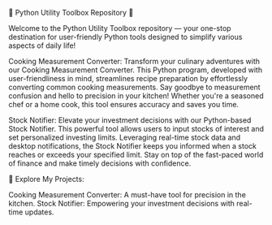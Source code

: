 🚀 Python Utility Toolbox Repository 🐍

Welcome to the Python Utility Toolbox repository — your one-stop destination for user-friendly Python tools designed to simplify various aspects of daily life!

Cooking Measurement Converter:
Transform your culinary adventures with our Cooking Measurement Converter. This Python program, developed with user-friendliness in mind, streamlines recipe preparation by effortlessly converting common cooking measurements. Say goodbye to measurement confusion and hello to precision in your kitchen! Whether you're a seasoned chef or a home cook, this tool ensures accuracy and saves you time.

Stock Notifier:
Elevate your investment decisions with our Python-based Stock Notifier. This powerful tool allows users to input stocks of interest and set personalized investing limits. Leveraging real-time stock data and desktop notifications, the Stock Notifier keeps you informed when a stock reaches or exceeds your specified limit. Stay on top of the fast-paced world of finance and make timely decisions with confidence.

🔗 Explore My Projects:

Cooking Measurement Converter: A must-have tool for precision in the kitchen.
Stock Notifier: Empowering your investment decisions with real-time updates.
